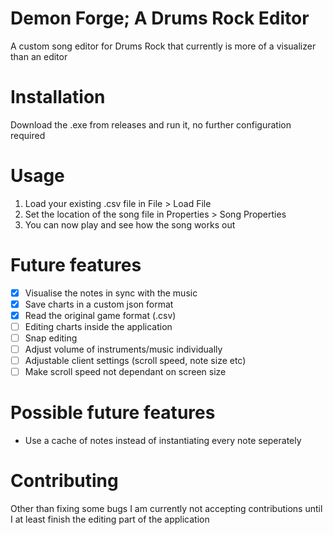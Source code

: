 # Demon Forge; A Drums Rock Editor

A custom song editor for Drums Rock that currently is more of a visualizer than an editor

# Installation

Download the .exe from releases and run it, no further configuration required

# Usage

1. Load your existing .csv file in File > Load File
2. Set the location of the song file in Properties > Song Properties
3. You can now play and see how the song works out

# Future features

- [x] Visualise the notes in sync with the music
- [x] Save charts in a custom json format
- [x] Read the original game format (.csv)
- [ ] Editing charts inside the application
- [ ] Snap editing
- [ ] Adjust volume of instruments/music individually
- [ ] Adjustable client settings (scroll speed, note size etc)
- [ ] Make scroll speed not dependant on screen size

# Possible future features

* Use a cache of notes instead of instantiating every note seperately

# Contributing

Other than fixing some bugs I am currently not accepting contributions until I at least finish the editing part of the application


